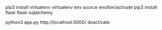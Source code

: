 pip3 install virtualenv
virtualenv env
source env/bin/activate
pip3 install flask flask-sqlalchemy

python3 app.py
http://localhost:5000/
deactivate